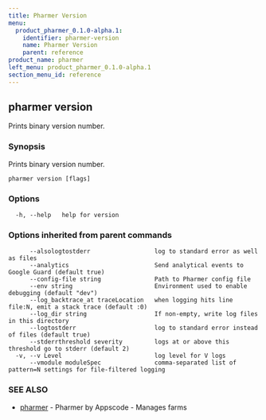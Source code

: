 ```yaml
---
title: Pharmer Version
menu:
  product_pharmer_0.1.0-alpha.1:
    identifier: pharmer-version
    name: Pharmer Version
    parent: reference
product_name: pharmer
left_menu: product_pharmer_0.1.0-alpha.1
section_menu_id: reference
---
```

## pharmer version

Prints binary version number.

### Synopsis


Prints binary version number.

```
pharmer version [flags]
```

### Options

```
  -h, --help   help for version
```

### Options inherited from parent commands

```
      --alsologtostderr                  log to standard error as well as files
      --analytics                        Send analytical events to Google Guard (default true)
      --config-file string               Path to Pharmer config file
      --env string                       Environment used to enable debugging (default "dev")
      --log_backtrace_at traceLocation   when logging hits line file:N, emit a stack trace (default :0)
      --log_dir string                   If non-empty, write log files in this directory
      --logtostderr                      log to standard error instead of files (default true)
      --stderrthreshold severity         logs at or above this threshold go to stderr (default 2)
  -v, --v Level                          log level for V logs
      --vmodule moduleSpec               comma-separated list of pattern=N settings for file-filtered logging
```

### SEE ALSO
* [pharmer](/docs/reference/pharmer.md)	 - Pharmer by Appscode - Manages farms

